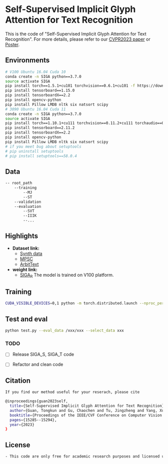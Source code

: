 # Self-Supervised Implicit Glyph Attention for Text Recognition 
This is the code of "Self-Supervised Implicit Glyph Attention for Text Recognition". 
For more details, please refer to our [CVPR2023 paper](https://openaccess.thecvf.com/content/CVPR2023/papers/Guan_Self-Supervised_Implicit_Glyph_Attention_for_Text_Recognition_CVPR_2023_paper.pdf) 
or [Poster](SIGA_poster.pdf).

[comment]: <> (and testing speed can reach 6.99 fps with 768px &#40;tested in single GPU of Tesla V100&#41;)
## Environments
```bash
# V100 Ubuntu 16.04 Cuda 10
conda create -n SIGA python==3.7.0
source activate SIGA
pip install torch==1.5.1+cu101 torchvision==0.6.1+cu101 -f https://download.pytorch.org/whl/torch_stable.html
pip install tensorboard==1.15.0
pip install tensorboardX==2.2
pip install opencv-python
pip install Pillow LMDB nltk six natsort scipy
# 3090 Ubuntu 16.04 Cuda 11
conda create -n SIGA python==3.7.0
source activate SIGA
pip install torch==1.10.1+cu111 torchvision==0.11.2+cu111 torchaudio==0.10.1 -f https://download.pytorch.org/whl/cu111/torch_stable.html
pip install tensorboard==2.11.2
pip install tensorboardX==2.2
pip install opencv-python
pip install Pillow LMDB nltk six natsort scipy
# if you meet bug about setuptools
# pip uninstall setuptools
# pip install setuptools==58.0.4
```
## Data
```bash
-- root_path
    --training
        --MJ
        --ST
    --validation
    --evaluation
        --SVT
        --IIIK
        --...
```

## Highlights
- **Dataset link:**
  - [Synth data](https://github.com/FangShancheng/ABINet/README.md)
  - [MPSC](https://drive.google.com/file/d/1awBUrj30s5VLxk-B0EFkieeIcNrETVTX/view?usp=drive_link)
  - [ArbitText](https://drive.google.com/file/d/1D-pN5u0KOm79Ot51jh-9_rEdSt9oK_vK/view?usp=drive_link)
- **weight link:**
  - [SIGA<sub>R</sub>](https://drive.google.com/file/d/1Nulplr3LnMzJ1AgG5pkCyUCUeqddR0_P/view?usp=drive_link) The model is trained on V100 platform.
  
## Training 
```bash
CUDA_VISIBLE_DEVICES=0,1 python -m torch.distributed.launch --nproc_per_node=2 train.py --model_name TRBA --exp_name SIGA --Aug --batch_size 512 --num_iter 150000 --select_data synth --benchmark_all_eval --train_data /xxx/dataset/data_lmdb/training/label/Synth/ --eval_data /xxx/dataset/data_lmdb/evaluation/ --mask_path /xxx/dataset/data_lmdb/Mask(optional) --workers 12
```

## Test and eval
```bash
python test.py --eval_data /xxx/xxx --select_data xxx
```

### TODO
- [ ] Release SIGA_S, SIGA_T code
- [ ] Refactor and clean code


## Citation
```bash
If you find our method useful for your reserach, please cite

@inproceedings{guan2023self,
  title={Self-Supervised Implicit Glyph Attention for Text Recognition},
  author={Guan, Tongkun and Gu, Chaochen and Tu, Jingzheng and Yang, Xue and Feng, Qi and Zhao, Yudi and Shen, Wei},
  booktitle={Proceedings of the IEEE/CVF Conference on Computer Vision and Pattern Recognition},
  pages={15285--15294},
  year={2023}
}
```
## License
```bash
- This code are only free for academic research purposes and licensed under the 2-clause BSD License - see the LICENSE file for details.
```
